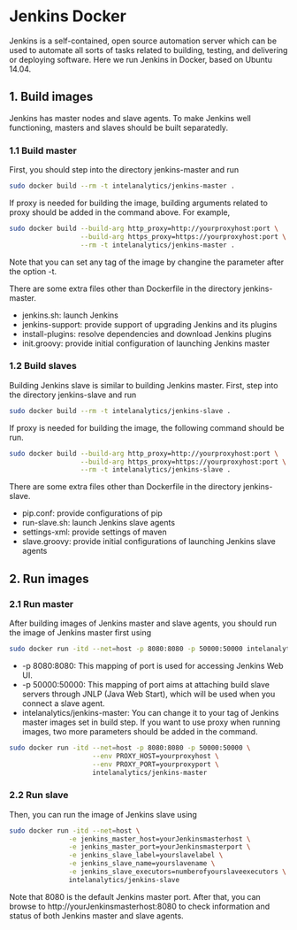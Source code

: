 # Jenkins Docker
Jenkins is a self-contained, open source automation server which can be used to automate all sorts of tasks related to building, testing, and delivering or deploying software. Here we run Jenkins in Docker, based on Ubuntu 14.04. 

## 1. Build images
Jenkins has master nodes and slave agents. To make Jenkins well functioning, masters and slaves should be built separatedly. 
### 1.1 Build master
First, you should step into the directory jenkins-master and run
```bash
sudo docker build --rm -t intelanalytics/jenkins-master .
```
If proxy is needed for building the image, building arguments related to proxy should be added in the command above. For example,
```bash
sudo docker build --build-arg http_proxy=http://yourproxyhost:port \
                  --build-arg https_proxy=https://yourproxyhost:port \
                  --rm -t intelanalytics/jenkins-master .
```
Note that you can set any tag of the image by changine the parameter after the option -t.

There are some extra files other than Dockerfile in the directory jenkins-master.
+ jenkins.sh: launch Jenkins
+ jenkins-support: provide support of upgrading Jenkins and its plugins
+ install-plugins: resolve dependencies and download Jenkins plugins
+ init.groovy: provide initial configuration of launching Jenkins master

### 1.2 Build slaves
Building Jenkins slave is similar to building Jenkins master. First, step into the directory jenkins-slave and run
```bash
sudo docker build --rm -t intelanalytics/jenkins-slave .
```
If proxy is needed for building the image, the following command should be run.
```bash
sudo docker build --build-arg http_proxy=http://yourproxyhost:port \
                  --build-arg https_proxy=https://yourproxyhost:port \
                  --rm -t intelanalytics/jenkins-slave .
```
There are some extra files other than Dockerfile in the directory jenkins-slave.
+ pip.conf: provide configurations of pip
+ run-slave.sh: launch Jenkins slave agents
+ settings-xml: provide settings of maven
+ slave.groovy: provide initial configurations of launching Jenkins slave agents

## 2. Run images
### 2.1 Run master
After building images of Jenkins master and slave agents, you should run the image of Jenkins master first using
```bash
sudo docker run -itd --net=host -p 8080:8080 -p 50000:50000 intelanalytics/jenkins-master
```
+ -p 8080:8080: This mapping of port is used for accessing Jenkins Web UI.
+ -p 50000:50000: This mapping of port aims at attaching build slave servers through JNLP (Java Web Start), which will be used when you connect a slave agent.
+ intelanalytics/jenkins-master: You can change it to your tag of Jenkins master images set in build step.
If you want to use proxy when running images, two more parameters should be added in the command.
```bash
sudo docker run -itd --net=host -p 8080:8080 -p 50000:50000 \
                     --env PROXY_HOST=yourproxyhost \
                     --env PROXY_PORT=yourproxyport \
                     intelanalytics/jenkins-master
```

### 2.2 Run slave
Then, you can run the image of Jenkins slave using
```bash
sudo docker run -itd --net=host \
               -e jenkins_master_host=yourJenkinsmasterhost \
               -e jenkins_master_port=yourJenkinsmasterport \
               -e jenkins_slave_label=yourslavelabel \
               -e jenkins_slave_name=yourslavename \
               -e jenkins_slave_executors=numberofyourslaveexecutors \
               intelanalytics/jenkins-slave
```
Note that 8080 is the default Jenkins master port. After that, you can browse to http://yourJenkinsmasterhost:8080 to check information and status of both Jenkins master and slave agents.
